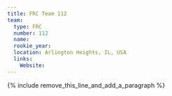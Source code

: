 ```yaml
---
title: FRC Team 112
team:
  type: FRC
  number: 112
  name:
  rookie_year:
  location: Arlington Heights, IL, USA
  links:
    Website:
---
```


{% include remove_this_line_and_add_a_paragraph %}